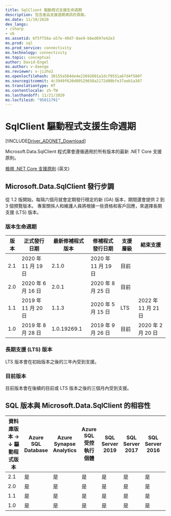 ```yaml
---
title: SqlClient 驅動程式支援生命週期
description: 包含產品支援週期資訊的頁面。
ms.date: 11/19/2020
dev_langs:
- csharp
- vb
ms.assetid: 6f5ff56a-a57e-49d7-8ae9-bbed697e42e3
ms.prod: sql
ms.prod_service: connectivity
ms.technology: connectivity
ms.topic: conceptual
author: David-Engel
ms.author: v-daenge
ms.reviewer: v-jizho2
ms.openlocfilehash: 30155a584de4e22692601a1dcf9551a67d4f580f
ms.sourcegitcommit: 4c3949f620d09529658a2172d00bfe37aeb1a387
ms.translationtype: HT
ms.contentlocale: zh-TW
ms.lasthandoff: 11/21/2020
ms.locfileid: "95011791"
---
```

# <a name="sqlclient-driver-support-lifecycle"></a>SqlClient 驅動程式支援生命週期

[!INCLUDE[Driver_ADONET_Download](../../includes/driver_adonet_download.md)]

Microsoft.Data.SqlClient 程式庫會遵循適用於所有版本的最新 .NET Core 支援原則。

[檢視 .NET Core 支援原則](https://dotnet.microsoft.com/platform/support/policy/dotnet-core) \(英文\)

## <a name="microsoftdatasqlclient-release-cadence"></a>Microsoft.Data.SqlClient 發行步調

從 1.2 版開始，每隔六個月就會定期發行穩定的新 (GA) 版本，期間還會提供 2 到 3 個預覽版本。 專案關係人和維護人員將根據一些資格和客戶回應，來選擇長期支援 (LTS) 版本。

### <a name="release-life-cycles"></a>版本生命週期

| 版本 | 正式發行日期 | 最新修補程式版本 | 修補程式發行日期 | 支援層級  | 結束支援 |
| -- | -- | -- | -- | -- | -- |
| 2.1 | 2020 年 11 月 19 日 | 2.1.0 | 2020 年 11 月 19 日 | 目前 | |
| 2.0 | 2020 年 6 月 16 日 | 2.0.1 | 2020 年 8 月 25 日 | 目前 | |
| 1.1 | 2019 年 11 月 20 日 | 1.1.3 | 2020 年 5 月 15 日 | LTS | 2022 年 11 月 21 日 |
| 1.0 | 2019 年 8 月 28 日 | 1.0.19269.1 | 2019 年 9 月 26 日 | 目前 | 2020 年 2 月 20 日 |

### <a name="long-term-support-lts-releases"></a>長期支援 (LTS) 版本

LTS 版本會在初始版本之後的三年內受到支援。

### <a name="current-releases"></a>目前版本

目前版本會在後續的目前或 LTS 版本之後的三個月內受到支援。

## <a name="sql-version-compatibility-with-microsoftdatasqlclient"></a>SQL 版本與 Microsoft.Data.SqlClient 的相容性

|資料庫版本&nbsp;&#8594;<br />&#8595; 驅動程式版本|Azure SQL Database|Azure Synapse Analytics|Azure SQL 受控執行個體|SQL Server 2019|SQL Server 2017|SQL Server 2016|SQL Server 2014|SQL Server 2012|
|---|---|---|---|---|---|---|---|---|
|2.1|是|是|是|是|是|是|是|是|
|2.0|是|是|是|是|是|是|是|是|
|1.1|是|是|是|是|是|是|是|是|
|1.0|是|是|是|是|是|是|是|是|
